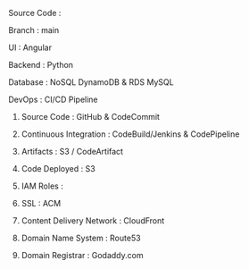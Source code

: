 Source Code : 

Branch : main

UI : Angular

Backend : Python

Database : NoSQL DynamoDB & RDS MySQL

DevOps : CI/CD Pipeline

1. Source Code : GitHub & CodeCommit

2. Continuous Integration : CodeBuild/Jenkins & CodePipeline

3. Artifacts : S3 / CodeArtifact

4. Code Deployed : S3 

5. IAM Roles : 

6. SSL : ACM

7. Content Delivery Network : CloudFront

8. Domain Name System : Route53

9. Domain Registrar : Godaddy.com
